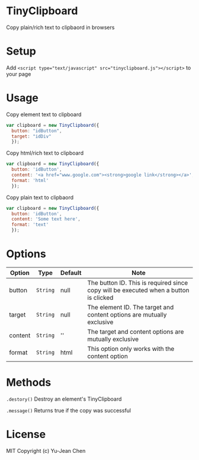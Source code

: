 # TinyClipboard
Copy plain/rich text to clipbaord in browsers

# Setup
Add `<script type="text/javascript" src="tinyclipboard.js"></script>` to your page 

# Usage
Copy element text to clipboard
```js
var clipboard = new TinyClipboard({
  button: "idButton",
  target: "idDiv"
  });

```
Copy html/rich text to clipboard
```js
var clipboard = new TinyClipboard({
  button: 'idButton',
  content: '<a href="www.google.com"><strong>google link</strong></a>',
  format: 'html'
  });
```
Copy plain text to clipbaord
```js
var clipboard = new TinyClipboard({
  button: 'idButton',
  content: 'Some text here',
  format: 'text'
  });
```
# Options
|Option |Type |Default|Note|
|------|--------|-----|----|
|button|`String`|null|The button ID. This is required since copy will be executed when a button is clicked
|target|`String`|null|The element ID. The target and content options are mutually exclusive
|content|`String`|''|The target and content options are mutually exclusive
|format|`String`|html|This option only works with the content option

# Methods
`.destory()`
Destroy an element's TinyClipboard

`.message()`
Returns true if the copy was successful 

# License
MIT Copyright (c) Yu-Jean Chen
